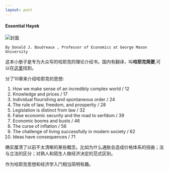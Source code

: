 ```yaml
---
layout: post
---
```


#### Essential Hayek

![封面](http://www.essentialhayek.org/images/essential-hayek-cover.jpg)

    By Donald J. Boudreaux , Professor of Economics at George Mason University

这本小册子是专为大众写的哈耶克的理论介绍书。国内有翻译，叫**哈耶克简要**,可以在[这里](http://weibo.com/p/1001603950359000265272)找到。

分了10章来介绍哈耶克的思想:

1. How we make sense of an incredibly complex world / 12
2. Knowledge and prices / 17
3. Individual flourishing and spontaneous order / 24
4. The rule of law, freedom, and prosperity / 28
5. Legislation is distinct from law / 32
6. False economic security and the road to serfdom / 39
7. Economic booms and busts / 46
8. The curse of inflation / 56
9. The challenge of living successfully in modern society / 62
10. Ideas have consequences / 71

确实厘清了以前不太清晰的某些概念。比如为什么通胀会造成价格体系的扭曲；法与立法的区分；对熟人和陌生人做经济决定的范式区别。

作为哈耶克思想和经济学入门相当简明有趣。